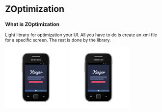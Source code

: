 ZOptimization
============

### What is ZOptimization

Light library for optimization your UI. 
All you have to do is create an xml file for a specific screen. 
The rest is done by the library.

<img src="images/320x240.png" width="200"/> <img src="images/320x240.png" width="200"/> 
